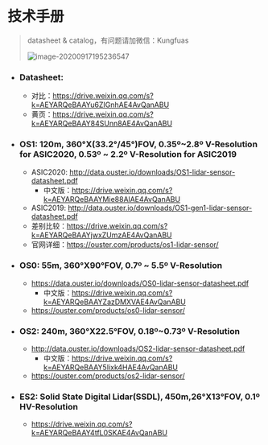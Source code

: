 # 技术手册

> datasheet & catalog，有问题请加微信：Kungfuas
>
> ![image-20200917195236547](catalog.assets/image-20200917195236547.png)

- ### Datasheet:

  - 对比：https://drive.weixin.qq.com/s?k=AEYARQeBAAYu6ZIGnhAE4AvQanABU
  - 黄页：https://drive.weixin.qq.com/s?k=AEYARQeBAAY84SUnn8AE4AvQanABU

- ### OS1: 120m, 360°X(33.2°/45°)FOV, 0.35º~2.8º V-Resolution for ASIC2020, 0.53º ~ 2.2º V-Resolution for ASIC2019

  - ASIC2020:   http://data.ouster.io/downloads/OS1-lidar-sensor-datasheet.pdf
    - 中文版：https://drive.weixin.qq.com/s?k=AEYARQeBAAYMie88AlAE4AvQanABU
  - ASIC2019:   http://data.ouster.io/downloads/OS1-gen1-lidar-sensor-datasheet.pdf 
  - 差别比较：https://drive.weixin.qq.com/s?k=AEYARQeBAAYjwxZUmzAE4AvQanABU
  - 官网详细：https://ouster.com/products/os1-lidar-sensor/

- ### OS0: 55m, 360°X90°FOV, 0.7º ~ 5.5º V-Resolution

  - https://data.ouster.io/downloads/OS0-lidar-sensor-datasheet.pdf
    - 中文版：https://drive.weixin.qq.com/s?k=AEYARQeBAAYZazDMXVAE4AvQanABU
  - https://ouster.com/products/os0-lidar-sensor/

- ### OS2: 240m, 360°X22.5°FOV, 0.18º~0.73º V-Resolution

  - http://data.ouster.io/downloads/OS2-lidar-sensor-datasheet.pdf
    - 中文版：https://drive.weixin.qq.com/s?k=AEYARQeBAAY5Iixk4HAE4AvQanABU
  - https://ouster.com/products/os2-lidar-sensor/
  
- ### ES2: Solid State Digital Lidar(SSDL), 450m,26°X13°FOV, 0.1º HV-Resolution

  - https://drive.weixin.qq.com/s?k=AEYARQeBAAY4tfL0SKAE4AvQanABU

